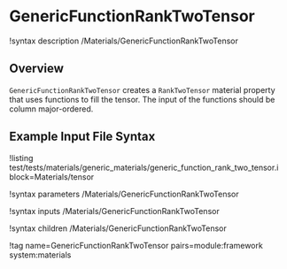 # GenericFunctionRankTwoTensor

!syntax description /Materials/GenericFunctionRankTwoTensor

## Overview

`GenericFunctionRankTwoTensor` creates a `RankTwoTensor` material property that uses
functions to fill the tensor. The input of the functions should be column major-ordered.

## Example Input File Syntax

!listing test/tests/materials/generic_materials/generic_function_rank_two_tensor.i block=Materials/tensor

!syntax parameters /Materials/GenericFunctionRankTwoTensor

!syntax inputs /Materials/GenericFunctionRankTwoTensor

!syntax children /Materials/GenericFunctionRankTwoTensor

!tag name=GenericFunctionRankTwoTensor pairs=module:framework system:materials
